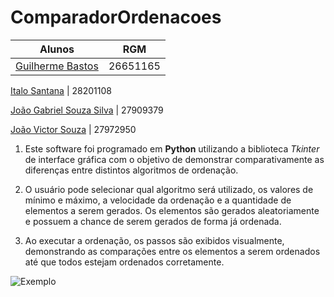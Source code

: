 # ComparadorOrdenacoes

Alunos | RGM
-------|------
[Guilherme Bastos](https://github.com/EGG1203) | 26651165

[Italo Santana](https://github.com/ItaloSantana2) | 28201108

[João Gabriel Souza Silva](https://github.com/JoaoGabrielSSilva) | 27909379

[João Victor Souza](https://github.com/vicsouz) | 27972950

1. Este software foi programado em **Python** utilizando a biblioteca *Tkinter* de interface gráfica com o objetivo de demonstrar comparativamente as diferenças entre distintos algoritmos de ordenação.
  
2. O usuário pode selecionar qual algoritmo será utilizado, os valores de mínimo e máximo, a velocidade da ordenação e a quantidade de elementos a serem gerados. Os elementos são gerados aleatoriamente e possuem a chance de serem gerados de forma já ordenada.
   
3. Ao executar a ordenação, os passos são exibidos visualmente, demonstrando as comparações entre os elementos a serem ordenados até que todos estejam ordenados corretamente.

![Exemplo](https://media.discordapp.net/attachments/1110968185525645367/1173344516183433368/image.png?ex=65639d3c&is=6551283c&hm=cf187aea358ea2778fadbed24522d992355b5f9d776080de1e8fb479ee5c761e&=&width=1276&height=633)



